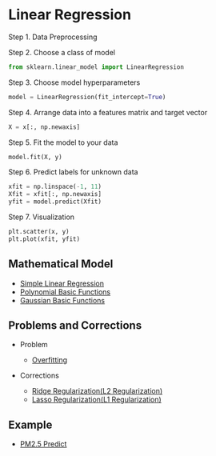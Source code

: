 # Linear Regression
Step 1. Data Preprocessing

Step 2. Choose a class of model
```python
from sklearn.linear_model import LinearRegression
```
Step 3.  Choose model hyperparameters
```python
model = LinearRegression(fit_intercept=True)
```
Step 4.  Arrange data into a features matrix and target vector
```python
X = x[:, np.newaxis]
```
Step 5. Fit the model to your data
```python
model.fit(X, y)
```
Step 6. Predict labels for unknown data
```python
xfit = np.linspace(-1, 11)
Xfit = xfit[:, np.newaxis]
yfit = model.predict(Xfit)
```
Step 7. Visualization
```python
plt.scatter(x, y)
plt.plot(xfit, yfit)
```
## Mathematical Model
* [Simple Linear Regression](Simple%20Linear%20Regression/Simple-Linear-Regression.md)
* [Polynomial Basic Functions](Polynomial%20Basic%20Functions/Polynomial-Basic-Functions.md)
* [Gaussian Basic Functions](Gaussian%20Basic%20Functions/gaussian_basic_functions.md)

## Problems and Corrections
* Problem
  * [Overfitting](Overfitting/overfitting.md)
  
* Corrections
  * [Ridge Regularization(L2 Regularization)](Ridge%20Regression/ridge-regression.md)
  * [Lasso Regularization(L1 Regularization)](Lasso%20Regression/lasso-regression.md)

## Example
* [PM2.5 Predict](PM2.5/PM2.5.md)
